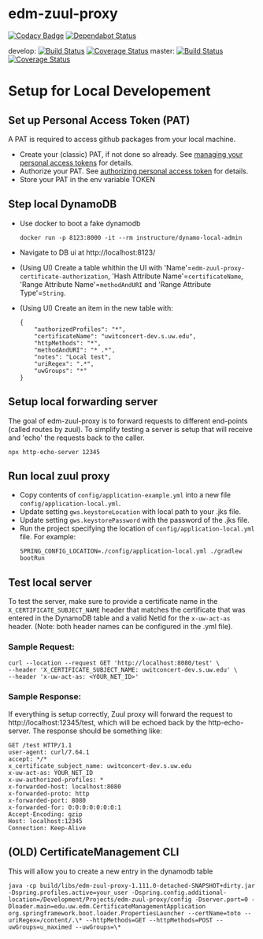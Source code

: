 # edm-zuul-proxy
[![Codacy Badge](https://api.codacy.com/project/badge/Grade/6373db7b6557414f89a28cb57a374c38)](https://app.codacy.com/app/uw-it-edm/edm-zuul-proxy?utm_source=github.com&utm_medium=referral&utm_content=uw-it-edm/edm-zuul-proxy&utm_campaign=Badge_Grade_Settings)
[![Dependabot Status](https://api.dependabot.com/badges/status?host=github&repo=uw-it-edm/edm-zuul-proxy)](https://dependabot.com)

develop: [![Build Status](https://travis-ci.org/uw-it-edm/edm-zuul-proxy.svg?branch=develop)](https://travis-ci.org/uw-it-edm/edm-zuul-proxy) [![Coverage Status](https://coveralls.io/repos/github/uw-it-edm/edm-zuul-proxy/badge.svg?branch=develop)](https://coveralls.io/github/uw-it-edm/edm-zuul-proxy?branch=develop)
master: [![Build Status](https://travis-ci.org/uw-it-edm/edm-zuul-proxy.svg?branch=master)](https://travis-ci.org/uw-it-edm/edm-zuul-proxy) [![Coverage Status](https://coveralls.io/repos/github/uw-it-edm/edm-zuul-proxy/badge.svg?branch=master)](https://coveralls.io/github/uw-it-edm/edm-zuul-proxy?branch=master)

# Setup for Local Developement
## Set up Personal Access Token (PAT)
A PAT is required to access github packages from your local machine.
- Create your (classic) PAT, if not done so already. See [managing your personal access tokens](https://docs.github.com/en/authentication/keeping-your-account-and-data-secure/managing-your-personal-access-tokens) for details.
- Authorize your PAT. See [authorizing personal access token](https://docs.github.com/en/enterprise-cloud@latest/authentication/authenticating-with-saml-single-sign-on/authorizing-a-personal-access-token-for-use-with-saml-single-sign-on) for details.
- Store your PAT in the env variable TOKEN

## Step local DynamoDB
- Use docker to boot a fake dynamodb 
    ```
    docker run -p 8123:8000 -it --rm instructure/dynamo-local-admin
    ```

- Navigate to DB ui at http://localhost:8123/

- (Using UI) Create a table whithin the UI with 'Name'=`edm-zuul-proxy-certificate-authorization`, 'Hash Attribute Name'=`certificateName`, 'Range Attribute Name'=`methodAndURI` and 'Range Attribute Type'=`String`.

- (Using UI) Create an item in the new table with:
    ```
    {
        "authorizedProfiles": "*",
        "certificateName": "uwitconcert-dev.s.uw.edu",
        "httpMethods": "*",
        "methodAndURI": "* .*",
        "notes": "Local test",
        "uriRegex": ".*",
        "uwGroups": "*"
    }
    ```

## Setup local forwarding server

The goal of edm-zuul-proxy is to forward requests to different end-points (called routes by zuul). To simplify testing a server is setup that will receive and 'echo' the requests back to the caller.

```
npx http-echo-server 12345
```

## Run local zuul proxy

- Copy contents of `config/application-example.yml` into a new file `config/application-local.yml`.
- Update setting `gws.keystoreLocation` with local path to your .jks file.
- Update setting `gws.keystorePassword` with the password of the .jks file.
- Run the project specifying the location of `config/application-local.yml` file. For example:
    ```
    SPRING_CONFIG_LOCATION=./config/application-local.yml ./gradlew bootRun
    ```


## Test local server

To test the server, make sure to provide a certificate name in the `X_CERTIFICATE_SUBJECT_NAME` header that matches the certificate that was entered in the DynamoDB table and a valid NetId for the `x-uw-act-as` header. (Note: both header names can be configured in the .yml file).

### Sample Request:
```
curl --location --request GET 'http://localhost:8080/test' \
--header 'X_CERTIFICATE_SUBJECT_NAME: uwitconcert-dev.s.uw.edu' \
--header 'x-uw-act-as: <YOUR_NET_ID>'
```

### Sample Response:
If everything is setup correctly, Zuul proxy will forward the request to http://localhost:12345/test, which will be echoed back by the http-echo-server. The response should be something like:
```
GET /test HTTP/1.1
user-agent: curl/7.64.1
accept: */*
x_certificate_subject_name: uwitconcert-dev.s.uw.edu
x-uw-act-as: YOUR_NET_ID
x-uw-authorized-profiles: *
x-forwarded-host: localhost:8080
x-forwarded-proto: http
x-forwarded-port: 8080
x-forwarded-for: 0:0:0:0:0:0:0:1
Accept-Encoding: gzip
Host: localhost:12345
Connection: Keep-Alive
```


## (OLD) CertificateManagement CLI

This will allow you to create a new entry in the dynamodb table

    java -cp build/libs/edm-zuul-proxy-1.111.0-detached-SNAPSHOT+dirty.jar -Dspring.profiles.active=your_user -Dspring.config.additional-location=/Development/Projects/edm-zuul-proxy/config -Dserver.port=0 -Dloader.main=edu.uw.edm.CertificateManagementApplication org.springframework.boot.loader.PropertiesLauncher --certName=toto --uriRegex=/content/.\* --httpMethods=GET --httpMethods=POST --uwGroups=u_maximed --uwGroups=\*
